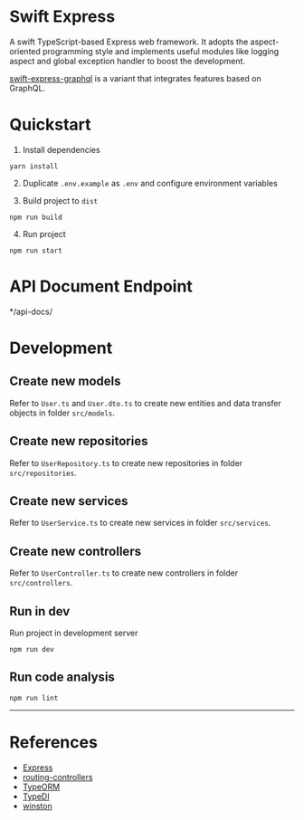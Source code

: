 # Swift Express

A swift TypeScript-based Express web framework. It adopts the aspect-oriented programming style and implements useful
modules like logging aspect and global exception handler to boost the development.

[swift-express-graphql](https://github.com/yepengding/swift-express-graphql) is a variant that integrates features based
on GraphQL.

# Quickstart

1. Install dependencies

```shell
yarn install
```

2. Duplicate `.env.example` as `.env` and configure environment variables

3. Build project to `dist`

```shell
npm run build
```

4. Run project

```shell
npm run start
```

# API Document Endpoint

*/api-docs/

# Development

## Create new models

Refer to `User.ts` and `User.dto.ts` to create new entities and data transfer objects in folder `src/models`.

## Create new repositories

Refer to `UserRepository.ts` to create new repositories in folder `src/repositories`.

## Create new services

Refer to `UserService.ts` to create new services in folder `src/services`.

## Create new controllers

Refer to `UserController.ts` to create new controllers in folder `src/controllers`.

## Run in dev

Run project in development server

```shell
npm run dev
```

## Run code analysis

```shell
npm run lint
```

---

# References

- [Express](https://expressjs.com/)
- [routing-controllers](https://github.com/typestack/routing-controllers)
- [TypeORM](https://typeorm.io/)
- [TypeDI](https://github.com/typestack/typedi)
- [winston](https://github.com/winstonjs/winston)
